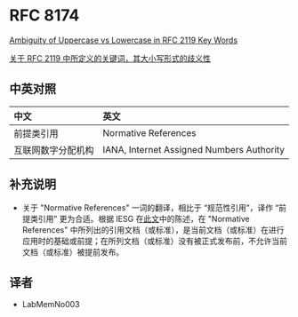 # RFC 8174

[Ambiguity of Uppercase vs Lowercase in RFC 2119 Key Words](./rfc8174.txt)

[关于 RFC 2119 中所定义的关键词，其大小写形式的歧义性](./rfc8174_zh.txt)

## 中英对照

| 中文                 | 英文
|:---------------------|:-------------------------------------
| 前提类引用           | Normative References
| 互联网数字分配机构   | IANA, Internet Assigned Numbers Authority

## 补充说明

+ 关于 "Normative References" 一词的翻译，相比于 “规范性引用”，译作 “前提类引用” 更为合适。根据 IESG 在[此文](https://www.ietf.org/about/groups/iesg/statements/normative-informative-references/)中的陈述，在 "Normative References" 中所列出的引用文档（或标准），是当前文档（或标准）在进行应用时的基础或前提；在所列文档（或标准）没有被正式发布前，不允许当前文档（或标准）被提前发布。

## 译者

+ LabMemNo003
